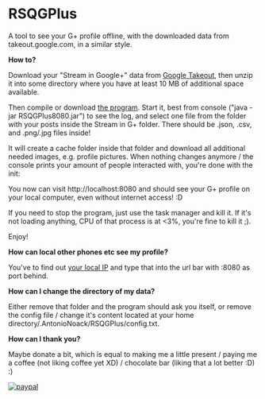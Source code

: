 # RSQGPlus
A tool to see your G+ profile offline, with the downloaded data from takeout.google.com, in a similar style.

**How to?**

Download your "Stream in Google+" data from [Google Takeout](https://takeout.google.com), then unzip it into some directory where you have at least 10 MB of additional space available.

Then compile or download [the program](https://anionoa.phychi.com/+/RSQGPlus8080.jar). Start it, best from console ("java -jar RSQGPlus8080.jar") to see the log, and select one file from the folder with your posts inside the Stream in G+ folder. There should be .json, .csv, and .png/.jpg files inside!

It will create a cache folder inside that folder and download all additional needed images, e.g. profile pictures.
When nothing changes anymore / the console prints your amount of people interacted with, you're done with the init:

You now can visit http://localhost:8080 and should see your G+ profile on your local computer, even without internet access! :D

If you need to stop the program, just use the task manager and kill it. If it's not loading anything, CPU of that process is at <3%, you're fine to kill it ;).

Enjoy!

**How can local other phones etc see my profile?**

You've to find out [your local IP](https://lifehacker.com/how-to-find-your-local-and-external-ip-address-5833108) and type that into the url bar with :8080 as port behind.

**How can I change the directory of my data?**

Either remove that folder and the program should ask you itself, or remove the config file / change it's content located at your home directory/.AntonioNoack/RSQGPlus/config.txt.

**How can I thank you?**

Maybe donate a bit, which is equal to making me a little present / paying me a coffee (not liking coffee yet XD) / chocolate bar (liking that a lot better :D) :)

[![paypal](https://www.paypalobjects.com/en_US/i/btn/btn_donateCC_LG.gif)](antonio-noack@gmx.de)
